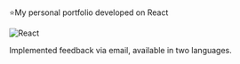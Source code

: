 ⭐My personal portfolio developed on React

![React](https://img.shields.io/badge/react-%2320232a.svg?style=for-the-badge&logo=react&logoColor=%2361DAFB)

Implemented feedback via email, available in two languages.

